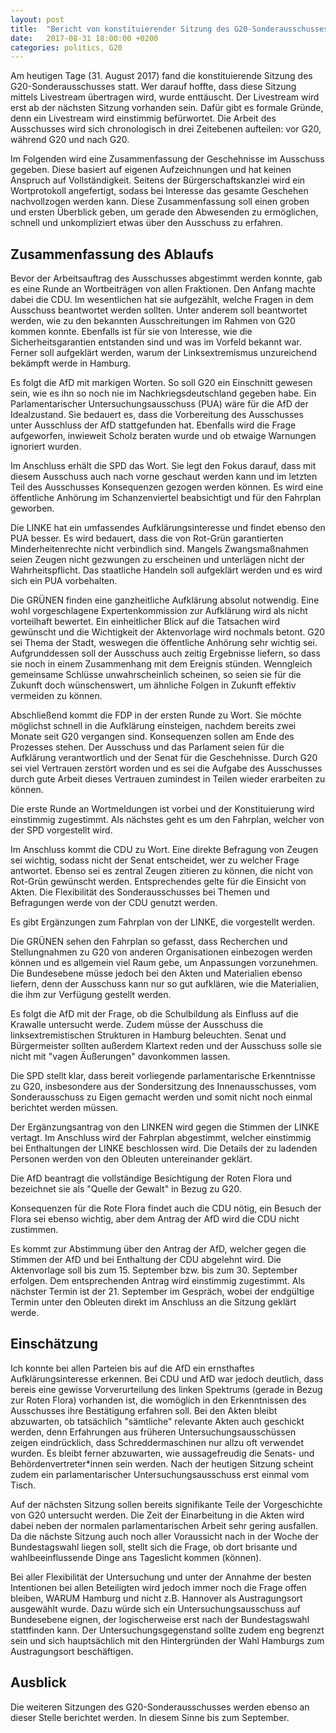 ```yaml
---
layout: post
title:  "Bericht von konstituierender Sitzung des G20-Sonderausschusses"
date:   2017-08-31 18:00:00 +0200
categories: politics, G20
---
```


Am heutigen Tage (31. August 2017) fand die konstituierende Sitzung des 
G20-Sonderausschusses statt. Wer darauf hoffte, dass diese Sitzung mittels Livestream
übertragen wird, wurde enttäuscht. Der Livestream wird erst ab der nächsten Sitzung
vorhanden sein. Dafür gibt es formale Gründe, denn ein Livestream wird einstimmig
befürwortet. Die Arbeit des Ausschusses wird sich chronologisch in drei Zeitebenen
aufteilen: vor G20, während G20 und nach G20.

Im Folgenden wird eine Zusammenfassung der Geschehnisse im Ausschuss gegeben.
Diese basiert auf eigenen Aufzeichnungen und hat keinen Anspruch auf Vollständigkeit.
Seitens der Bürgerschaftskanzlei wird ein Wortprotokoll angefertigt, sodass bei
Interesse das gesamte Geschehen nachvollzogen werden kann. Diese Zusammenfassung
soll einen groben und ersten Überblick geben, um gerade den Abwesenden zu ermöglichen,
schnell und unkompliziert etwas über den Ausschuss zu erfahren.

## Zusammenfassung des Ablaufs

Bevor der Arbeitsauftrag des Ausschusses abgestimmt werden konnte, gab es eine
Runde an Wortbeiträgen von allen Fraktionen. Den Anfang machte dabei die CDU.
Im wesentlichen hat sie aufgezählt, welche Fragen in dem Ausschuss beantwortet
werden sollten. Unter anderem soll beantwortet werden, wie zu den bekannten 
Ausschreitungen im Rahmen von G20 kommen konnte. Ebenfalls ist für sie von
Interesse, wie die Sicherheitsgarantien entstanden sind und was im Vorfeld
bekannt war. Ferner soll aufgeklärt werden, warum der Linksextremismus unzureichend
bekämpft werde in Hamburg. 

Es folgt die AfD mit markigen Worten. So soll G20 ein Einschnitt gewesen sein,
wie es ihn so noch nie im Nachkriegsdeutschland gegeben habe. Ein Parlamentarischer
Untersuchungsausschuss (PUA) wäre für die AfD der Idealzustand. Sie bedauert es, dass
die Vorbereitung des Ausschusses unter Ausschluss der AfD stattgefunden hat.
Ebenfalls wird die Frage aufgeworfen, inwieweit Scholz beraten wurde und ob etwaige
Warnungen ignoriert wurden.

Im Anschluss erhält die SPD das Wort. Sie legt den Fokus darauf, dass mit diesem
Ausschuss auch nach vorne geschaut werden kann und im letzten Teil des Ausschusses
Konsequenzen gezogen werden können. Es wird eine öffentliche Anhörung im Schanzenviertel
beabsichtigt und für den Fahrplan geworben.

Die LINKE hat ein umfassendes Aufklärungsinteresse und findet ebenso den PUA besser.
Es wird bedauert, dass die von Rot-Grün garantierten Minderheitenrechte nicht
verbindlich sind. Mangels Zwangsmaßnahmen seien Zeugen nicht gezwungen zu
erscheinen und unterlägen nicht der Wahrheitspflicht. Das staatliche Handeln
soll aufgeklärt werden und es wird sich ein PUA vorbehalten.

Die GRÜNEN finden eine ganzheitliche Aufklärung absolut notwendig. Eine wohl
vorgeschlagene Expertenkommission zur Aufklärung wird als nicht vorteilhaft
bewertet. Ein einheitlicher Blick auf die Tatsachen wird gewünscht und die
Wichtigkeit der Aktenvorlage wird nochmals betont. G20 sei Thema der Stadt,
weswegen die öffentliche Anhörung sehr wichtig sei. Aufgrunddessen soll der
Ausschuss auch zeitig Ergebnisse liefern, so dass sie noch in einem Zusammenhang
mit dem Ereignis stünden. Wenngleich gemeinsame Schlüsse unwahrscheinlich scheinen,
so seien sie für die Zukunft doch wünschenswert, um ähnliche Folgen in Zukunft
effektiv vermeiden zu können.

Abschließend kommt die FDP in der ersten Runde zu Wort. Sie möchte möglichst
schnell in die Aufklärung einsteigen, nachdem bereits zwei Monate seit G20
vergangen sind. Konsequenzen sollen am Ende des Prozesses stehen. Der Ausschuss
und das Parlament seien für die Aufklärung verantwortlich und der Senat für
die Geschehnisse. Durch G20 sei viel Vertrauen zerstört worden und es sei die
Aufgabe des Ausschusses durch gute Arbeit dieses Vertrauen zumindest in Teilen
wieder erarbeiten zu können.

Die erste Runde an Wortmeldungen ist vorbei und der Konstituierung wird einstimmig
zugestimmt. Als nächstes geht es um den Fahrplan, welcher von der SPD vorgestellt
wird.

Im Anschluss kommt die CDU zu Wort. Eine direkte Befragung von Zeugen sei wichtig,
sodass nicht der Senat entscheidet, wer zu welcher Frage antwortet. Ebenso sei
es zentral Zeugen zitieren zu können, die nicht von Rot-Grün gewünscht werden.
Entsprechendes gelte für die Einsicht von Akten. Die Flexibilität des Sonderausschusses
bei Themen und Befragungen werde von der CDU genutzt werden.

Es gibt Ergänzungen zum Fahrplan von der LINKE, die vorgestellt werden.

Die GRÜNEN sehen den Fahrplan so gefasst, dass Recherchen und Stellungnahmen
zu G20 von anderen Organisationen einbezogen werden können und es allgemein
viel Raum gebe, um Anpassungen vorzunehmen. Die Bundesebene müsse jedoch bei
den Akten und Materialien ebenso liefern, denn der Ausschuss kann nur so gut
aufklären, wie die Materialien, die ihm zur Verfügung gestellt werden.

Es folgt die AfD mit der Frage, ob die Schulbildung als Einfluss auf die Krawalle
untersucht werde. Zudem müsse der Ausschuss die linksextremistischen Strukturen
in Hamburg beleuchten. Senat und Bürgermeister sollten außerdem Klartext reden
und der Ausschuss solle sie nicht mit "vagen Äußerungen" davonkommen lassen.

Die SPD stellt klar, dass bereit vorliegende parlamentarische Erkenntnisse zu
G20, insbesondere aus der Sondersitzung des Innenausschusses, vom Sonderausschuss
zu Eigen gemacht werden und somit nicht noch einmal berichtet werden müssen.

Der Ergänzungsantrag von den LINKEN wird gegen die Stimmen der LINKE vertagt.
Im Anschluss wird der Fahrplan abgestimmt, welcher einstimmig bei Enthaltungen
der LINKE beschlossen wird. Die Details der zu ladenden Personen werden von
den Obleuten untereinander geklärt.

Die AfD beantragt die vollständige Besichtigung der Roten Flora und bezeichnet
sie als "Quelle der Gewalt" in Bezug zu G20.

Konsequenzen für die Rote Flora findet auch die CDU nötig, ein Besuch der Flora
sei ebenso wichtig, aber dem Antrag der AfD wird die CDU nicht zustimmen.

Es kommt zur Abstimmung über den Antrag der AfD, welcher gegen die Stimmen der AfD
und bei Enthaltung der CDU abgelehnt wird. Die Aktenvorlage soll bis zum 15. September
bzw. bis zum 30. September erfolgen. Dem entsprechenden Antrag wird einstimmig
zugestimmt. Als nächster Termin ist der 21. September im Gespräch, wobei
der endgültige Termin unter den Obleuten direkt im Anschluss an die Sitzung 
geklärt werde.

## Einschätzung

Ich konnte bei allen Parteien bis auf die AfD ein ernsthaftes Aufklärungsinteresse
erkennen. Bei CDU und AfD war jedoch deutlich, dass bereis eine gewisse Vorverurteilung
des linken Spektrums (gerade in Bezug zur Roten Flora) vorhanden ist, die womöglich
in den Erkenntnissen des Ausschusses ihre Bestätigung erfahren soll. Bei den
Akten bleibt abzuwarten, ob tatsächlich "sämtliche" relevante Akten auch
geschickt werden, denn Erfahrungen aus früheren Untersuchungsausschüssen zeigen
eindrücklich, dass Schreddermaschinen nur allzu oft verwendet wurden. Es bleibt 
ferner abzuwarten, wie aussagefreudig die Senats- und Behördenvertreter\*innen
sein werden. Nach der heutigen Sitzung scheint zudem ein parlamentarischer 
Untersuchungsausschuss erst einmal vom Tisch. 

Auf der nächsten Sitzung sollen bereits signifikante Teile
der Vorgeschichte von G20 untersucht werden. Die Zeit der Einarbeitung in die
Akten wird dabei neben der normalen parlamentarischen Arbeit sehr gering ausfallen.
Da die nächste Sitzung auch noch aller Voraussicht nach in der Woche der 
Bundestagswahl liegen soll, stellt sich die Frage, ob dort brisante und wahlbeeinflussende
Dinge ans Tageslicht kommen (können).

Bei aller Flexibilität der Untersuchung und unter der Annahme der besten Intentionen
bei allen Beteiligten wird jedoch immer noch die Frage offen bleiben, WARUM
Hamburg und nicht z.B. Hannover als Austragungsort ausgewählt wurde. Dazu
würde sich ein Untersuchungsausschuss auf Bundesebene eignen, der logischerweise
erst nach der Bundestagswahl stattfinden kann. Der Untersuchungsgegenstand sollte
zudem eng begrenzt sein und sich hauptsächlich mit den Hintergründen der Wahl
Hamburgs zum Austragungsort beschäftigen.

## Ausblick

Die weiteren Sitzungen des G20-Sonderausschusses werden ebenso an dieser Stelle
berichtet werden. In diesem Sinne bis zum September.
